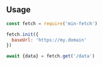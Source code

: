 Usage
---

```js
const fetch = require('min-fetch')

fetch.init({
  baseUrl: 'https://my.domain'
})

await {data} = fetch.get('/data')
```
